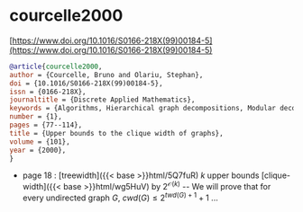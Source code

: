 # courcelle2000

[https://www.doi.org/10.1016/S0166-218X(99)00184-5](https://www.doi.org/10.1016/S0166-218X(99)00184-5)

```bibtex
@article{courcelle2000,
author = {Courcelle, Bruno and Olariu, Stephan},
doi = {10.1016/S0166-218X(99)00184-5},
issn = {0166-218X},
journaltitle = {Discrete Applied Mathematics},
keywords = {Algorithms, Hierarchical graph decompositions, Modular decomposition, Monadic second-order logic, Tree decompositions},
number = {1},
pages = {77--114},
title = {Upper bounds to the clique width of graphs},
volume = {101},
year = {2000},
}
```
* page 18 : [treewidth]({{< base >}}html/5Q7fuR) $k$ upper bounds [clique-width]({{< base >}}html/wg5HuV) by $2^{\mathcal O(k)}$ -- We will prove that for every undirected graph $G$, $cwd(G) \le 2^{twd(G)+1}+1$ ...